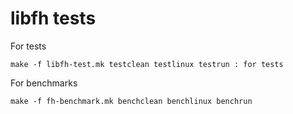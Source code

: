 # libfh tests

For tests
```
make -f libfh-test.mk testclean testlinux testrun : for tests
```

For benchmarks
```
make -f fh-benchmark.mk benchclean benchlinux benchrun
```
